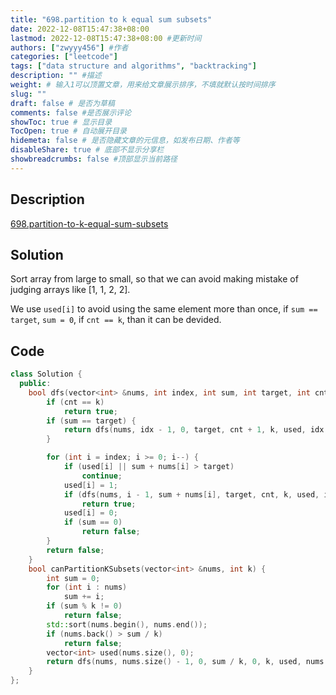 ```yaml
---
title: "698.partition to k equal sum subsets"
date: 2022-12-08T15:47:38+08:00
lastmod: 2022-12-08T15:47:38+08:00 #更新时间
authors: ["zwyyy456"] #作者
categories: ["leetcode"]
tags: ["data structure and algorithms", "backtracking"]
description: "" #描述
weight: # 输入1可以顶置文章，用来给文章展示排序，不填就默认按时间排序
slug: ""
draft: false # 是否为草稿
comments: false #是否展示评论
showToc: true # 显示目录
TocOpen: true # 自动展开目录
hidemeta: false # 是否隐藏文章的元信息，如发布日期、作者等
disableShare: true # 底部不显示分享栏
showbreadcrumbs: false #顶部显示当前路径
---
```

## Description
[698.partition-to-k-equal-sum-subsets](https://leetcode.com/problems/partition-to-k-equal-sum-subsets/)

## Solution
Sort array from large to small, so that we can avoid making mistake of judging arrays like [1, 1, 2, 2].

We use `used[i]` to avoid using the same element more than once, if `sum == target`, `sum = 0`, if `cnt == k`, than it can be devided.

## Code
```cpp
class Solution {
  public:
    bool dfs(vector<int> &nums, int index, int sum, int target, int cnt, int k, vector<int> &used, int idx) {
        if (cnt == k)
            return true;
        if (sum == target) {
            return dfs(nums, idx - 1, 0, target, cnt + 1, k, used, idx - 1); // pay attention to the `idx - 1` rather than `index - 1`
        }

        for (int i = index; i >= 0; i--) {
            if (used[i] || sum + nums[i] > target)
                continue;
            used[i] = 1;
            if (dfs(nums, i - 1, sum + nums[i], target, cnt, k, used, idx))
                return true;
            used[i] = 0;
            if (sum == 0)
                return false;
        }
        return false;
    }
    bool canPartitionKSubsets(vector<int> &nums, int k) {
        int sum = 0;
        for (int i : nums)
            sum += i;
        if (sum % k != 0)
            return false;
        std::sort(nums.begin(), nums.end());
        if (nums.back() > sum / k)
            return false;
        vector<int> used(nums.size(), 0);
        return dfs(nums, nums.size() - 1, 0, sum / k, 0, k, used, nums.size() - 1);
    }
};
```
